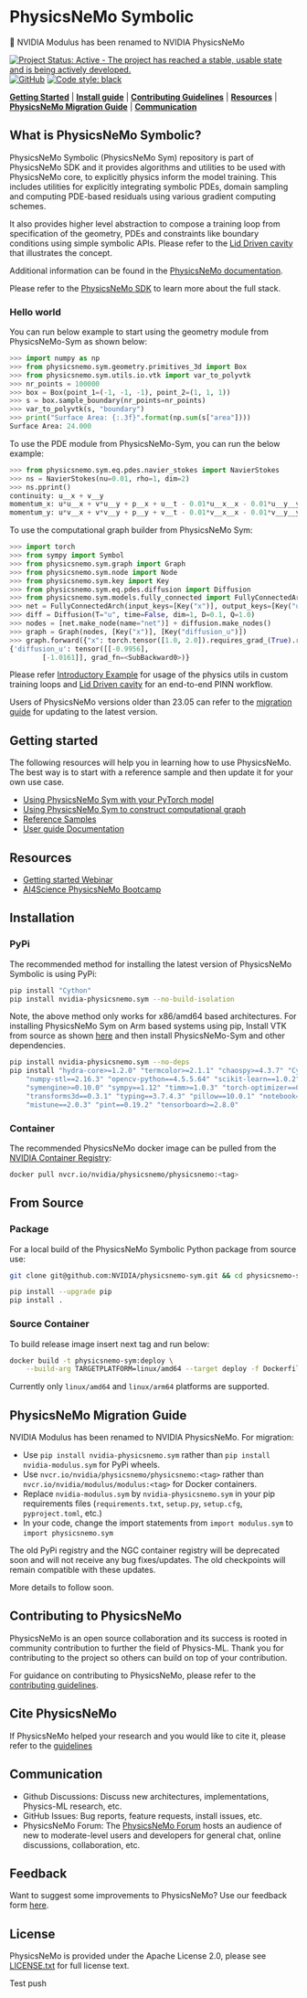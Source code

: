 # PhysicsNeMo Symbolic

<!-- markdownlint-disable -->

📝 NVIDIA Modulus has been renamed to NVIDIA PhysicsNeMo

[![Project Status: Active - The project has reached a stable, usable state and is being actively developed.](https://www.repostatus.org/badges/latest/active.svg)](https://www.repostatus.org/#active)
[![GitHub](https://img.shields.io/github/license/NVIDIA/physicsnemo)](https://github.com/NVIDIA/physicsnemo/blob/master/LICENSE.txt)
[![Code style: black](https://img.shields.io/badge/code%20style-black-000000.svg)](https://github.com/psf/black)
<!-- markdownlint-enable -->
[**Getting Started**](#getting-started)
| [**Install guide**](#installation)
| [**Contributing Guidelines**](#contributing-to-physicsnemo)
| [**Resources**](#resources)
| [**PhysicsNeMo Migration Guide**](#physicsnemo-migration-guide)
| [**Communication**](#communication)

## What is PhysicsNeMo Symbolic?

PhysicsNeMo Symbolic (PhysicsNeMo Sym) repository is part of PhysicsNeMo SDK and it provides
algorithms and utilities to be used with PhysicsNeMo core, to explicitly physics inform the
model training. This includes utilities for explicitly integrating symbolic PDEs,
domain sampling and computing PDE-based residuals using various gradient computing schemes.

It also provides higher level abstraction to compose a training loop from specification
of the geometry, PDEs and constraints like boundary conditions using simple symbolic APIs.
Please refer to the
[Lid Driven cavity](https://docs.nvidia.com/deeplearning/physicsnemo/physicsnemo-sym/user_guide/basics/lid_driven_cavity_flow.html)
that illustrates the concept.

Additional information can be found in the
[PhysicsNeMo documentation](https://docs.nvidia.com/physicsnemo/index.html#sym).

Please refer to the [PhysicsNeMo SDK](https://github.com/NVIDIA/physicsnemo/blob/main/README.md)
to learn more about the full stack.

### Hello world

You can run below example to start using the geometry module from PhysicsNeMo-Sym as shown
below:

```python
>>> import numpy as np
>>> from physicsnemo.sym.geometry.primitives_3d import Box
>>> from physicsnemo.sym.utils.io.vtk import var_to_polyvtk
>>> nr_points = 100000
>>> box = Box(point_1=(-1, -1, -1), point_2=(1, 1, 1))
>>> s = box.sample_boundary(nr_points=nr_points)
>>> var_to_polyvtk(s, "boundary")
>>> print("Surface Area: {:.3f}".format(np.sum(s["area"])))
Surface Area: 24.000
```

To use the PDE module from PhysicsNeMo-Sym, you can run the below example:

```python
>>> from physicsnemo.sym.eq.pdes.navier_stokes import NavierStokes
>>> ns = NavierStokes(nu=0.01, rho=1, dim=2)
>>> ns.pprint()
continuity: u__x + v__y
momentum_x: u*u__x + v*u__y + p__x + u__t - 0.01*u__x__x - 0.01*u__y__y
momentum_y: u*v__x + v*v__y + p__y + v__t - 0.01*v__x__x - 0.01*v__y__y
```

To use the computational graph builder from PhysicsNeMo Sym:
<!-- markdownlint-disable -->
```python
>>> import torch
>>> from sympy import Symbol
>>> from physicsnemo.sym.graph import Graph
>>> from physicsnemo.sym.node import Node
>>> from physicsnemo.sym.key import Key
>>> from physicsnemo.sym.eq.pdes.diffusion import Diffusion
>>> from physicsnemo.sym.models.fully_connected import FullyConnectedArch
>>> net = FullyConnectedArch(input_keys=[Key("x")], output_keys=[Key("u")], nr_layers=3, layer_size=32)
>>> diff = Diffusion(T="u", time=False, dim=1, D=0.1, Q=1.0)
>>> nodes = [net.make_node(name="net")] + diffusion.make_nodes()
>>> graph = Graph(nodes, [Key("x")], [Key("diffusion_u")])
>>> graph.forward({"x": torch.tensor([1.0, 2.0]).requires_grad_(True).reshape(-1, 1)})
{'diffusion_u': tensor([[-0.9956],
        [-1.0161]], grad_fn=<SubBackward0>)}
```
<!-- markdownlint-enable -->

Please refer [Introductory Example](https://github.com/NVIDIA/physicsnemo/tree/main/examples/cfd/darcy_physics_informed)
for usage of the physics utils in custom training loops and
[Lid Driven cavity](https://docs.nvidia.com/deeplearning/physicsnemo/physicsnemo-sym/user_guide/basics/lid_driven_cavity_flow.html)
for an end-to-end PINN workflow.

Users of PhysicsNeMo versions older than 23.05 can refer to the
[migration guide](https://docs.nvidia.com/deeplearning/physicsnemo/migration-guide/index.html)
for updating to the latest version.

## Getting started

The following resources will help you in learning how to use PhysicsNeMo. The best way
is to start with a reference sample and then update it for your own use case.

- [Using PhysicsNeMo Sym with your PyTorch model](https://github.com/NVIDIA/physicsnemo/tree/main/examples/cfd/darcy_physics_informed)
- [Using PhysicsNeMo Sym to construct computational graph](https://docs.nvidia.com/deeplearning/physicsnemo/physicsnemo-sym/user_guide/basics/physicsnemo_overview.html)
- [Reference Samples](https://github.com/NVIDIA/physicsnemo-sym/blob/main/examples/README.md)
- [User guide Documentation](https://docs.nvidia.com/deeplearning/physicsnemo/physicsnemo-sym/index.html)

## Resources

- [Getting started Webinar](https://www.nvidia.com/en-us/on-demand/session/gtc24-dlit61460/?playlistId=playList-bd07f4dc-1397-4783-a959-65cec79aa985)
- [AI4Science PhysicsNeMo Bootcamp](https://github.com/openhackathons-org/End-to-End-AI-for-Science)

## Installation

### PyPi

The recommended method for installing the latest version of PhysicsNeMo Symbolic is
using PyPi:

```bash
pip install "Cython"
pip install nvidia-physicsnemo.sym --no-build-isolation
```

Note, the above method only works for x86/amd64 based architectures. For installing
PhysicsNeMo Sym on Arm based systems using pip,
Install VTK from source as shown
[here](https://gitlab.kitware.com/vtk/vtk/-/blob/v9.2.6/Documentation/dev/build.md?ref_type=tags#python-wheels)
and then install PhysicsNeMo-Sym and other dependencies.

```bash
pip install nvidia-physicsnemo.sym --no-deps
pip install "hydra-core>=1.2.0" "termcolor>=2.1.1" "chaospy>=4.3.7" "Cython==0.29.28" \
    "numpy-stl==2.16.3" "opencv-python==4.5.5.64" "scikit-learn==1.0.2" \
    "symengine>=0.10.0" "sympy==1.12" "timm>=1.0.3" "torch-optimizer==0.3.0" \
    "transforms3d==0.3.1" "typing==3.7.4.3" "pillow==10.0.1" "notebook==6.4.12" \
    "mistune==2.0.3" "pint==0.19.2" "tensorboard>=2.8.0"
```

### Container

The recommended PhysicsNeMo docker image can be pulled from the
[NVIDIA Container Registry](https://catalog.ngc.nvidia.com/orgs/nvidia/teams/physicsnemo/containers/physicsnemo):

```bash
docker pull nvcr.io/nvidia/physicsnemo/physicsnemo:<tag>
```

## From Source

### Package

For a local build of the PhysicsNeMo Symbolic Python package from source use:

```Bash
git clone git@github.com:NVIDIA/physicsnemo-sym.git && cd physicsnemo-sym

pip install --upgrade pip
pip install .
```

### Source Container

To build release image insert next tag and run below:

```bash
docker build -t physicsnemo-sym:deploy \
    --build-arg TARGETPLATFORM=linux/amd64 --target deploy -f Dockerfile .
```

Currently only `linux/amd64` and `linux/arm64` platforms are supported.

## PhysicsNeMo Migration Guide

NVIDIA Modulus has been renamed to NVIDIA PhysicsNeMo. For migration:

- Use `pip install nvidia-physicsnemo.sym` rather than
  `pip install nvidia-modulus.sym` for PyPi wheels.
- Use `nvcr.io/nvidia/physicsnemo/physicsnemo:<tag>` rather than
  `nvcr.io/nvidia/modulus/modulus:<tag>` for Docker containers.
- Replace `nvidia-modulus.sym` by `nvidia-physicsnemo.sym` in your pip requirements
  files (`requirements.txt`, `setup.py`, `setup.cfg`, `pyproject.toml`, etc.)
- In your code, change the import statements from `import modulus.sym` to
  `import physicsnemo.sym`

The old PyPi registry and the NGC container registry will be deprecated soon
and will not receive any bug fixes/updates. The old checkpoints will remain
compatible with these updates.

More details to follow soon.

## Contributing to PhysicsNeMo

PhysicsNeMo is an open source collaboration and its success is rooted in community
contribution to further the field of Physics-ML. Thank you for contributing to the
project so others can build on top of your contribution.

For guidance on contributing to PhysicsNeMo, please refer to the
[contributing guidelines](CONTRIBUTING.md).

## Cite PhysicsNeMo

If PhysicsNeMo helped your research and you would like to cite it, please refer to the
[guidelines](https://github.com/NVIDIA/physicsnemo/blob/main/CITATION.cff)

## Communication

- Github Discussions: Discuss new architectures, implementations, Physics-ML research, etc.
- GitHub Issues: Bug reports, feature requests, install issues, etc.
- PhysicsNeMo Forum: The [PhysicsNeMo Forum](https://forums.developer.nvidia.com/t/welcome-to-the-physicsnemo-ml-model-framework-forum/178556)
hosts an audience of new to moderate-level users and developers for general chat, online
discussions, collaboration, etc.

## Feedback

Want to suggest some improvements to PhysicsNeMo? Use our feedback form
[here](https://docs.google.com/forms/d/e/1FAIpQLSfX4zZ0Lp7MMxzi3xqvzX4IQDdWbkNh5H_a_clzIhclE2oSBQ/viewform?usp=sf_link).

## License

PhysicsNeMo is provided under the Apache License 2.0, please see [LICENSE.txt](./LICENSE.txt)
for full license text.

Test push

